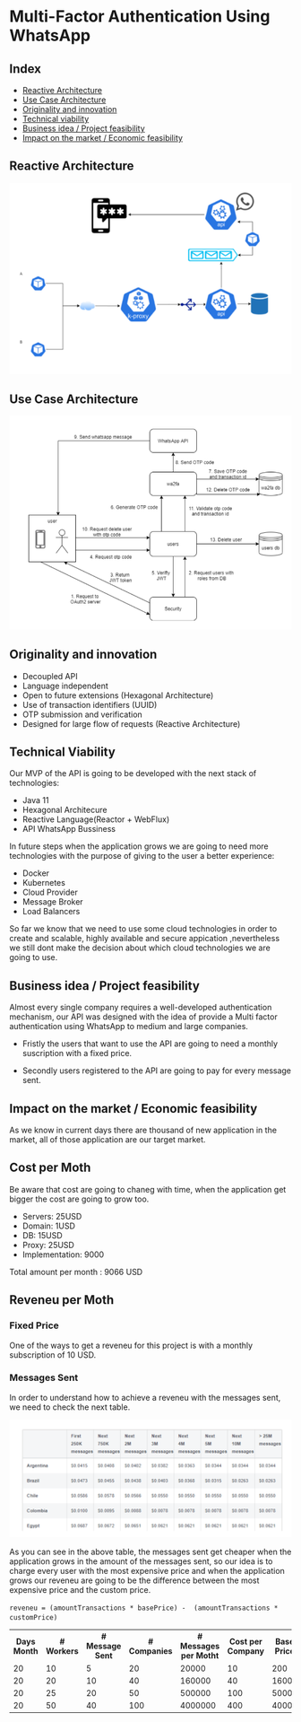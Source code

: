 # Multi-Factor Authentication Using WhatsApp

## Index 

* [Reactive Architecture](#Reactive-Architecture)
* [Use Case Architecture](#Use-Case-Architecture)
* [Originality and innovation](#Originality-and-innovation)
* [Technical viability](#Technical-viability)
* [Business idea / Project feasibility](#Business-idea-/-Project-feasibility)
* [Impact on the market / Economic feasibility](#Impact-on-the-market-/-Economic-feasibility)

## Reactive Architecture

![](https://github.com/2PWA/docs/blob/main/resources/reactive-architecture.PNG)
    
## Use Case Architecture

![](https://github.com/2PWA/docs/blob/main/resources/use-case-architectures.PNG)

## Originality and innovation

- Decoupled API
- Language independent
- Open to future extensions (Hexagonal Architecture)
- Use of transaction identifiers (UUID)
- OTP submission and verification
- Designed for large flow of requests (Reactive Architecture)

## Technical Viability

Our MVP of the API is going to be developed with the next stack of technologies:

- Java 11 
- Hexagonal Architecure
- Reactive Language(Reactor + WebFlux)
- API WhatsApp Bussiness

In future steps when the application grows we are going to need more technologies with the purpose of giving to the user a better experience:

- Docker
- Kubernetes
- Cloud Provider
- Message Broker
- Load Balancers

So far we know that we need to use some cloud technologies in order to create and scalable, highly available and secure appication ,nevertheless we still dont make the decision about which cloud technologies we are going to use.

## Business idea / Project feasibility

Almost every single company requires a well-developed authentication mechanism, our API was designed with the idea of provide a Multi factor authentication using WhatsApp to medium and large companies.

- Fristly the users that want to use the API are going to need a monthly suscription with a fixed price.

- Secondly users registered to the API are going to pay for every message sent.

## Impact on the market / Economic feasibility

As we know in current days there are thousand of new application in the market, all of those application are our target market.

## Cost per Moth

Be aware that cost are going to chaneg with time, when the application get bigger the cost are going to grow too.

- Servers: 25USD
- Domain: 1USD
- DB: 15USD
- Proxy: 25USD
- Implementation: 9000

Total amount per month : 9066 USD

## Reveneu per Moth

### Fixed Price

One of the ways to get a reveneu for this project is with a monthly subscription of 10 USD.

### Messages Sent

In order to understand how to achieve a reveneu with the messages sent, we need to check the next table.

![](https://github.com/2PWA/docs/blob/main/resources/cost-per-messages.PNG)

As you can see in the above table, the messages sent get cheaper when the application grows in the amount of the messages sent, so our idea is to charge every user with the most expensive price and when the application grows our reveneu are going to be the difference between the most expensive price and the custom price.

`reveneu = (amountTransactions * basePrice) -  (amountTransactions * customPrice) `

<table style="width:100%">
  <tr>
    <th>Days Month</th>
    <th># Workers</th>
    <th># Message Sent</th>
    <th># Companies</th>
    <th># Messages per Motht</th>
    <th>Cost per Company</th>
    <th>Base Price</th>
    <th>Custom Price</th>
    <th>Reveneu</th>
  </tr>
  <tr>
    <td>20</td>
    <td>10</td>
    <td>5</td>
    <td>20</td>
    <td>20000</td>
    <td>10</td>
    <td>200</td>
    <td>200</td>
    <td>0</td>
  </tr>
  <tr>
    <td>20</td>
    <td>20</td>
    <td>10</td>
    <td>40</td>
    <td>160000</td>
    <td>40</td>
    <td>1600</td>
    <td>1600</td>
    <td>0</td>
  </tr>
  <tr>
    <td>20</td>
    <td>25</td>
    <td>20</td>
    <td>50</td>
    <td>500000</td>
    <td>100</td>
    <td>5000</td>
    <td>4875</td>
    <td>125</td>
  </tr>
    <tr>
    <td>20</td>
    <td>50</td>
    <td>40</td>
    <td>100</td>
    <td>4000000</td>
    <td>400</td>
    <td>40000</td>
    <td>36025</td>
    <td>3975</td>
  </tr>
</table>